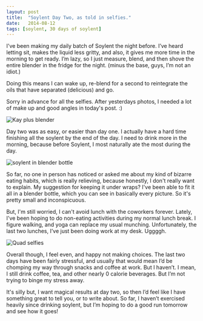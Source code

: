 ```yaml
---
layout: post
title:  "Soylent Day Two, as told in selfies."
date:   2014-08-12
tags: [soylent, 30 days of soylent]
---
```


I've been making my daily batch of Soylent the night before. I’ve heard letting sit, makes the liquid less gritty, and also, it gives me more time in the morning to get ready. I’m lazy, so I just measure, blend, and then shove the entire blender in the fridge for the night. (minus the base, guys, I’m not an idiot.)

Doing this means I can wake up, re-blend for a second to reintegrate the oils that have separated (delicious) and go.

Sorry in advance for all the selfies. After yesterdays photos, I needed a lot of make up and good angles in today's post. :)

![Kay plus blender](https://lh6.googleusercontent.com/CBPIJcl_0fF156E36fX72nMsovGURT9_nj8CHpo-Wb4=w715-h716-no)

Day two was as easy, or easier than day one. I actually have a hard time finishing all the soylent by the end of the day. I need to drink more in the morning, because before Soylent, I most naturally ate the most during the day.

![soylent in blender bottle](https://lh5.googleusercontent.com/X7WEWJiQj3U3FK0prUDv7JoAQ5CWblBWoAbV4EnI2bs=w903-h716-no) 

So far, no one in person has noticed or asked me about my kind of bizarre eating habits, which is really relieving, because honestly, I don't really want to explain. My suggestion for keeping it under wraps? I've been able to fit it all in a blender bottle, which you can see in basically every picture. So it's pretty small and inconspicuous. 

But, I'm still worried, I can't avoid lunch with the coworkers forever. Lately, I've been hoping to do non-eating activities during my normal lunch break. I figure walking, and yoga can replace my usual munching. Unfortunately, the last two lunches, I’ve just been doing work at my desk. Uggggh.

![Quad selfies](https://lh6.googleusercontent.com/-u2nb_4jLKjk/U-pS_OfZHMI/AAAAAAAAHAk/4ZrTT4QX3gg/s716-no/IMG_2705-MIX.jpg) 

Overall though, I feel even, and happy not making choices. The last two days have been fairly stressful, and usually that would mean I’d be chomping my way through snacks and coffee at work. But I haven’t. I mean, I still drink coffee, tea, and other nearly 0 calorie beverages. But I’m not trying to binge my stress away.

It's silly but, I want magical results at day two, so then I’d feel like I have something great to tell you, or to write about. So far, I haven’t exercised heavily since drinking soylent, but I’m hoping to do a good run tomorrow and see how it goes!


